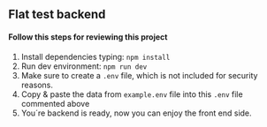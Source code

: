 ## Flat test backend

#### Follow this steps for reviewing this project

1. Install dependencies typing: `npm install`
2. Run dev environment: `npm run dev` 
3. Make sure to create a `.env` file, which is not included for security reasons.
4. Copy & paste the data from `example.env` file into this `.env` file commented above
5. You´re backend is ready, now you can enjoy the front end side.

